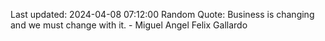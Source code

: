 Last updated: 2024-04-08 07:12:00
Random Quote: Business is changing and we must change with it. - Miguel Angel Felix Gallardo